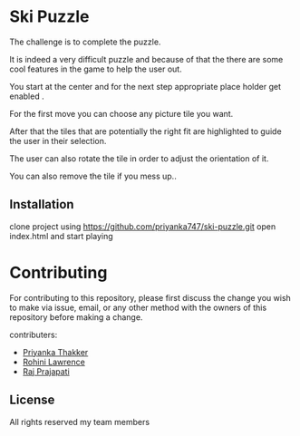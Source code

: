 # Ski Puzzle

The challenge is to complete the puzzle.

It is indeed a very difficult puzzle and because of that the there are some cool features in the game to help the user out.

You start at the center and for the next step appropriate place holder get enabled .

For the first move you can choose any picture tile you want.

After that the tiles that are potentially the right fit are highlighted to guide the user in their selection. 

The user can also rotate the tile in order to adjust the orientation of it.

You can also remove the tile if you mess up.. 

## Installation

clone project using https://github.com/priyanka747/ski-puzzle.git
open index.html and start playing

# Contributing

For contributing to this repository, please first discuss the change you wish to make via issue,
email, or any other method with the owners of this repository before making a change. 

contributers:
* [Priyanka Thakker](https://github.com/priyanka747)
* [Rohini Lawrence](https://github.com/RohiniLawrence)
* [Raj Prajapati](https://github.com/Raj54321)

## License
All rights reserved my team members
